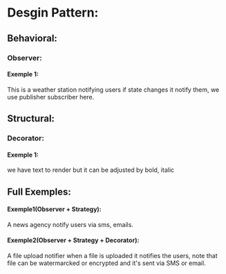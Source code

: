 # Desgin Pattern:
## Behavioral:
### Observer:
#### Exemple 1:
This is a weather station notifying users if state changes it notify them, we use publisher subscriber here.
## Structural:
### Decorator:
#### Exemple 1:
we have text to render but it can be adjusted by bold, italic
## Full Exemples:
#### Exemple1(Observer + Strategy):
A news agency notify users via sms, emails.
#### Exemple2(Observer + Strategy + Decorator):
A file upload notifier when a file is uploaded it notifies the users, note that file can be watermarcked or encrypted and it's sent via SMS or email.